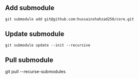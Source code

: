 ## Add submodule
`git submodule add git@github.com:hussainshahzad250/core.git`
## Update submodule
` git submodule update --init --recursive `
## Pull submodule
git pull --recurse-submodules
